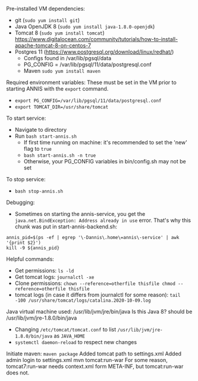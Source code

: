 Pre-installed VM dependencies:
  - git (`sudo yum install git`)
  - Java OpenJDK 8 (`sudo yum install java-1.8.0-openjdk`)
  - Tomcat 8 (`sudo yum install tomcat`) https://www.digitalocean.com/community/tutorials/how-to-install-apache-tomcat-8-on-centos-7
  - Postgres 11 (https://www.postgresql.org/download/linux/redhat/)
    - Configs found in /var/lib/pgsql/data
    - PG_CONFIG = /var/lib/pgsql/11/data/postgresql.conf
    - Maven `sudo yum install maven`

Required environment variables:
These must be set in the VM prior to starting ANNIS with the `export` command.
  - `export PG_CONFIG=/var/lib/pgsql/11/data/postgresql.conf`
  - `export TOMCAT_DIR=/usr/share/tomcat`

To start service:
  - Navigate to directory
  - Run `bash start-annis.sh`
    - If first time running on machine: it's recommended to set the 'new' flag to `true`
    - `bash start-annis.sh -n true`
    - Otherwise, your PG_CONFIG variables in bin/config.sh may not be set  

To stop service:
  - `bash stop-annis.sh`


Debugging:
  - Sometimes on starting the annis-service, you get the `java.net.BindException: Address already in use` error. That's why this chunk was put in start-annis-backend.sh:
  ```shell
  annis_pid=$(ps -ef | egrep '\-Dannis\.home\=annis\-service' | awk '{print $2}')
  kill -9 ${annis_pid}
  ```

Helpful commands:
- Get permissions: `ls -ld`
- Get tomcat logs: `journalctl -xe`
- Clone permissions:
`chown --reference=otherfile thisfile
chmod --reference=otherfile thisfile
`
- tomcat logs (in case it differs from journalctl for some reason):
  `tail -100 /usr/share/tomcat/logs/catalina.2020-10-09.log`


Java virtual machine used: /usr/lib/jvm/jre/bin/java
Is this Java 8?
should be /usr/lib/jvm/jre-1.8.0/bin/java
- Changing `/etc/tomcat/tomcat.conf` to list `/usr/lib/jvm/jre-1.8.0/bin/java` as `JAVA_HOME`
- `systemctl daemon-reload` to respect new changes

Initiate maven: `maven package`
Added tomcat path to settings.xml
Added admin login to settings.xml
mvn tomcat:run-war
For some reason, tomcat7:run-war needs context.xml form META-INF, but tomcat:run-war does not.
